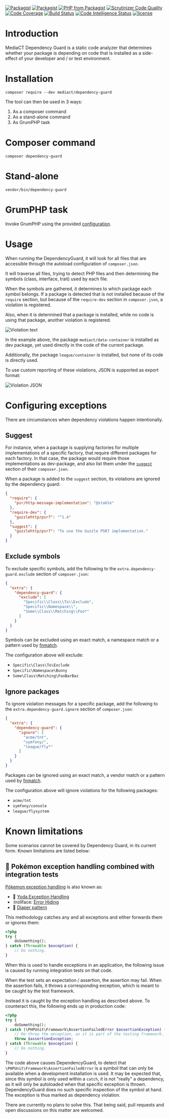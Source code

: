 [![Packagist](https://img.shields.io/packagist/dt/mediact/dependency-guard.png)](https://packagist.org/packages/mediact/dependency-guard/stats)
[![Packagist](https://img.shields.io/packagist/v/mediact/dependency-guard.png)](https://packagist.org/packages/mediact/dependency-guard)
[![PHP from Packagist](https://img.shields.io/packagist/php-v/mediact/dependency-guard.png)](https://packagist.org/packages/mediact/dependency-guard)
[![Scrutinizer Code Quality](https://scrutinizer-ci.com/g/mediact/dependency-guard/badges/quality-score.png?b=master)](https://scrutinizer-ci.com/g/mediact/dependency-guard/?branch=master)
[![Code Coverage](https://scrutinizer-ci.com/g/mediact/dependency-guard/badges/coverage.png?b=master)](https://scrutinizer-ci.com/g/mediact/dependency-guard/?branch=master)
[![Build Status](https://scrutinizer-ci.com/g/mediact/dependency-guard/badges/build.png?b=master)](https://scrutinizer-ci.com/g/mediact/dependency-guard/build-status/master)
[![Code Intelligence Status](https://scrutinizer-ci.com/g/mediact/dependency-guard/badges/code-intelligence.svg?b=master)](https://scrutinizer-ci.com/code-intelligence)
[![license](https://img.shields.io/github/license/mediact/dependency-guard.png)](LICENSE.md)


# Introduction

MediaCT Dependency Guard is a static code analyzer that determines whether your
package is depending on code that is installed as a side-effect of your developer
and / or test environment.

# Installation

```
composer require --dev mediact/dependency-guard
```

The tool can then be used in 3 ways:

1. As a composer command
2. As a stand-alone command
3. As GrumPHP task

# Composer command

```
composer dependency-guard
```

# Stand-alone

```
vendor/bin/dependency-guard
```

# GrumPHP task

Invoke GrumPHP using the provided [configuration](docs/grumphp.md).

# Usage

When running the DependencyGuard, it will look for all files that are accessible
through the autoload configuration of `composer.json`.

It will traverse all files, trying to detect PHP files and then determining the
symbols (class, interface, trait) used by each file.

When the symbols are gathered, it determines to which package each symbol belongs.
If a package is detected that is not installed because of the `require` section,
but because of the `require-dev` section in `composer.json`, a violation is
registered.

Also, when it is determined that a package is installed, while no code is using
that package, another violation is registered.

![Violation text](docs/composer-dependency-guard-text.png)

In the example above, the package `mediact/data-container` is installed as dev
package, yet used directly in the code of the current package.

Additionally, the package `league/container` is installed, but none of its code
is directly used.

To use custom reporting of these violations, JSON is supported as export format:

![Violation JSON](docs/composer-dependency-guard-json.png)

# Configuring exceptions

There are circumstances when dependency violations happen intentionally.

## Suggest

For instance, when a package is supplying factories for multiple implementations
of a specific factory, that require different packages for each factory. In that
case, the package would require those implementations as dev-package, and also
list them under the [`suggest`](https://getcomposer.org/doc/04-schema.md#suggest)
section of their `composer.json`.

When a package is added to the `suggest` section, its violations are ignored by
the dependency guard:

```json
{
  "require": {
    "psr/http-message-implementation": "@stable"
  },
  "require-dev": {
    "guzzlehttp/psr7": "^1.4"
  },
  "suggest": {
    "guzzlehttp/psr7": "To use the Guzzle PSR7 implementation."
  }
}
```

## Exclude symbols

To exclude specific symbols, add the following to the
`extra.dependency-guard.exclude` section of `composer.json`:

```json
{
  "extra": {
    "dependency-guard": {
      "exclude": [
        "Specific\\Class\\To\\Exclude",
        "Specific\\Namespace\\",
        "Some\\Class\\Matching\\Foo*"
      ]
    }
  }
}
```

Symbols can be excluded using an exact match, a namespace match or a pattern used
by [fnmatch](http://php.net/manual/en/function.fnmatch.php).

The configuration above will exclude:

- `Specific\Class\To\Exclude`
- `Specific\Namespace\Bunny`
- `Some\Class\Matching\FooBarBaz`

## Ignore packages

To ignore violation messages for a specific package, add the following to the
`extra.dependency-guard.ignore` section of `composer.json`:

```json
{
  "extra": {
    "dependency-guard": {
      "ignore": [
        "acme/tnt",
        "symfony/",
        "league/fly*"
      ]
    }
  }
}
```

Packages can be ignored using an exact match, a vendor match or a pattern used
by [fnmatch](http://php.net/manual/en/function.fnmatch.php).

The configuration above will ignore violations for the following packages:

- `acme/tnt`
- `symfony/console`
- `league/flysystem`

# Known limitations

Some scenarios cannot be covered by Dependency Guard, in its current form.
Known limitations are listed below:

## 🦊 Pokémon exception handling combined with integration tests

[Pókemon exception handling](http://wiki.c2.com/?PokemonExceptionHandling) is also known as:

- :stars: [Yoda Exception Handling](http://wiki.c2.com/?YodaExceptionHandling)
- :trollface: [Error Hiding](https://en.wikipedia.org/wiki/Error_hiding)
- :poop: [Diaper pattern](http://mike.pirnat.com/2009/05/09/the-diaper-pattern-stinks/)

This methodology catches any and all exceptions and either forwards them or ignores them:

```php
<?php
try {
    doSomething();
} catch (Throwable $exception) {
    // Do nothing.
}
```

When this is used to handle exceptions in an application, the following issue is caused by
running integration tests on that code.

When the test sets an expectation / assertion, the assertion may fail. When the assertion
fails, it throws a corresponding exception, which is meant to be caught by the test framework.

Instead it is caught by the exception handling as described above. To counteract this, the
following ends up in production code:

```php
<?php
try {
    doSomething();
} catch (\PHPUnit\Framework\AssertionFailedError $assertionException) {
    // Re-throw the exception, as it is part of the testing framework.
    throw $assertionException;
} catch (Throwable $exception) {
    // Do nothing.
}
```

The code above causes DependencyGuard, to detect that
`\PHPUnit\Framework\AssertionFailedError` is a symbol that can only be available when
a development installation is used. It may be expected that, since this symbol is only
used within a `catch`, it is not "really" a dependency, as it will only be autoloaded
when that specific exception is thrown. DependencyGuard does no such specific inspection
of the symbol at hand. The exception is thus marked as dependency violation.

There are currently no plans to solve this. That being said, pull requests and open
discussions on this matter are welcomed.

